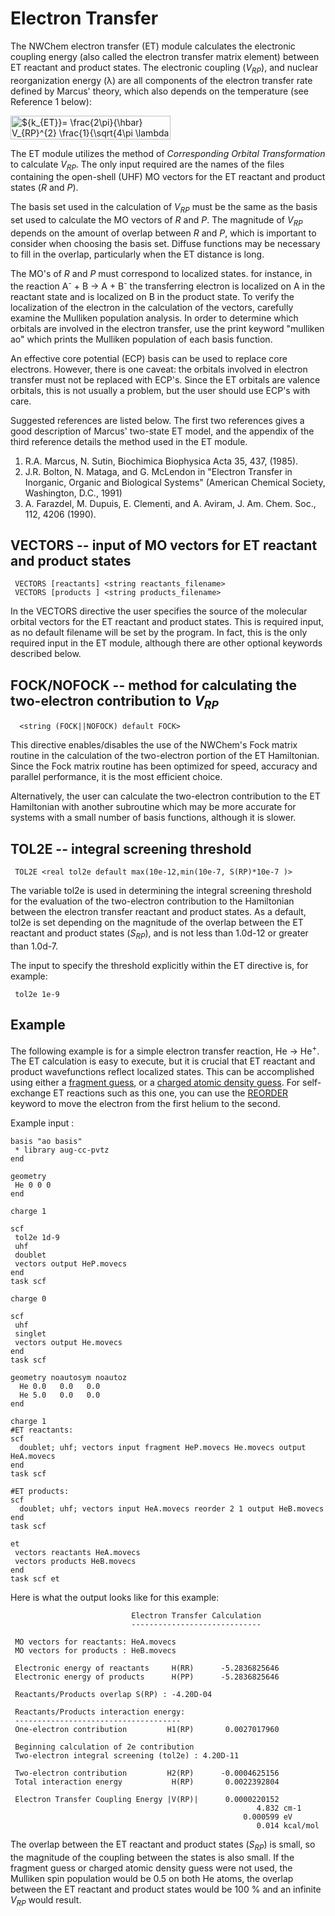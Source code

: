 # Electron Transfer

The NWChem electron transfer (ET) module calculates the electronic
coupling energy (also called the electron transfer matrix element)
between ET reactant and product states. The electronic coupling
(<i>V<sub>RP</sub></i>), and nuclear
reorganization energy (λ) are all components of the electron transfer
rate defined by Marcus' theory, which also depends on the temperature
(see Reference 1
below):

<img alt="${k_{ET}}= \frac{2\pi}{\hbar} V_{RP}^{2} \frac{1}{\sqrt{4\pi \lambda k_{B}T}} \exp \left( \frac{- \Delta G^{*}}{k_{B} T} \right)$" src="https://raw.githubusercontent.com/wiki/nwchemgit/nwchem/svgs/534ce113598ba681e3cbb214b4ef4072.svg?invert_in_darkmode&sanitize=true" align=middle width="255.900645pt" height="37.80348pt"/>

The ET module utilizes the method of *Corresponding Orbital
Transformation* to calculate <i>V<sub>RP</sub></i>. The only input required are the
names of the files containing the open-shell (UHF) MO vectors for the ET
reactant and product states (*R* and *P*).

The basis set used in the calculation of <i>V<sub>RP</sub></i> must be the same as
the basis set used to calculate the MO vectors of *R* and *P*. The
magnitude of <i>V<sub>RP</sub></i> depends on the amount of overlap between *R* and
*P*, which is important to consider when choosing the basis set. Diffuse
functions may be necessary to fill in the overlap, particularly when the
ET distance is long.

The MO's of *R* and *P* must correspond to localized states. for
instance, in the reaction A<sup>-</sup> + B &rarr; A + B<sup>-</sup>  the
transferring electron is localized on A in the reactant state and is
localized on B in the product state. To verify the localization of the
electron in the calculation of the vectors, carefully examine the
Mulliken population analysis. In order to determine which orbitals are
involved in the electron transfer, use the print keyword "mulliken ao"
which prints the Mulliken population of each basis function.

An effective core potential (ECP) basis can be used to replace core
electrons. However, there is one caveat: the orbitals involved in
electron transfer must not be replaced with ECP's. Since the ET orbitals
are valence orbitals, this is not usually a problem, but the user should
use ECP's with care.

Suggested references are listed below. The first two references gives a
good description of Marcus' two-state ET model, and the appendix of the
third reference details the method used in the ET module.

1.  R.A. Marcus, N. Sutin, Biochimica Biophysica Acta 35, 437, (1985).
2.  J.R. Bolton, N. Mataga, and G. McLendon in "Electron Transfer in
    Inorganic, Organic and Biological Systems" (American Chemical
    Society, Washington, D.C., 1991)
3.  A. Farazdel, M. Dupuis, E. Clementi, and A. Aviram, J. Am. Chem.
    Soc., 112, 4206 (1990).

## VECTORS -- input of MO vectors for ET reactant and product states
```
 VECTORS [reactants] <string reactants_filename>  
 VECTORS [products ] <string products_filename>
```
In the VECTORS directive the user specifies the source of the molecular
orbital vectors for the ET reactant and product states. This is required
input, as no default filename will be set by the program. In fact, this
is the only required input in the ET module, although there are other
optional keywords described
below.

## FOCK/NOFOCK -- method for calculating the two-electron contribution to  <i>V<sub>RP</sub></i>
```
  <string (FOCK||NOFOCK) default FOCK>
```
This directive enables/disables the use of the NWChem's Fock matrix
routine in the calculation of the two-electron portion of the ET
Hamiltonian. Since the Fock matrix routine has been optimized for speed,
accuracy and parallel performance, it is the most efficient choice.

Alternatively, the user can calculate the two-electron contribution to
the ET Hamiltonian with another subroutine which may be more accurate
for systems with a small number of basis functions, although it is
slower.

## TOL2E -- integral screening threshold
```
 TOL2E <real tol2e default max(10e-12,min(10e-7, S(RP)*10e-7 )>
```
The variable tol2e is used in determining the integral screening
threshold for the evaluation of the two-electron contribution to the
Hamiltonian between the electron transfer reactant and product states.
As a default, tol2e is set depending on the magnitude of the overlap
between the ET reactant and product states (<i>S<sub>RP</sub></i>), and is not less
than 1.0d-12 or greater than 1.0d-7.

The input to specify the threshold explicitly within the ET directive
is, for example:
```
 tol2e 1e-9
```
<!---  ##  FMO -- Fragment Orbital Approach 

The keyword <tt>FMO</tt> can be used to compute electronic couplings by means of the fragment orbital approach
(EF Valeev, V Coropceanu, DA da Silva Filho, S Salman, JL Bredas,. J. Am. Chem. Soc., 128, 9882 (2006))

```
fmo
```
An example input file can be found in  the [etrans-fmo QA directory](https://github.com/nwchemgit/nwchem/tree/master/QA/tests/etrans-fmo)
-->
## Example

The following example is for a simple electron transfer reaction,
He &rarr; He<sup>+</sup>. The ET calculation is easy to execute,
but it is crucial that ET reactant and product wavefunctions reflect
localized states. This can be accomplished using either a [fragment
guess](Hartree-Fock-Theory-for-Molecules.md#vectors-fragment-superposition-of-fragment-molecular-orbitals), or
a [charged atomic density
guess](Hartree-Fock-Theory-for-Molecules.md#atomic-guess-orbitals-with-charged-atoms). For
self-exchange ET reactions such as this one, you can use the
[REORDER](Hartree-Fock-Theory-for-Molecules.md#vectors-inputoutput-of-mo-vectors) keyword
to move the electron from the first helium to the second.

Example input :
```
basis "ao basis" 
 * library aug-cc-pvtz
end

geometry
 He 0 0 0
end

charge 1

scf
 tol2e 1d-9
 uhf
 doublet
 vectors output HeP.movecs
end
task scf

charge 0

scf
 uhf
 singlet
 vectors output He.movecs
end
task scf

geometry noautosym noautoz
  He 0.0   0.0   0.0
  He 5.0   0.0   0.0
end

charge 1
#ET reactants:
scf
  doublet; uhf; vectors input fragment HeP.movecs He.movecs output HeA.movecs
end
task scf

#ET products:
scf
  doublet; uhf; vectors input HeA.movecs reorder 2 1 output HeB.movecs
end
task scf

et
 vectors reactants HeA.movecs
 vectors products HeB.movecs
end
task scf et
```
Here is what the output looks like for this example:
```
                           Electron Transfer Calculation
                           -----------------------------

 MO vectors for reactants: HeA.movecs
 MO vectors for products : HeB.movecs

 Electronic energy of reactants     H(RR)      -5.2836825646
 Electronic energy of products      H(PP)      -5.2836825646

 Reactants/Products overlap S(RP) : -4.20D-04

 Reactants/Products interaction energy:    
 -------------------------------------           
 One-electron contribution         H1(RP)       0.0027017960

 Beginning calculation of 2e contribution
 Two-electron integral screening (tol2e) : 4.20D-11

 Two-electron contribution         H2(RP)      -0.0004625156
 Total interaction energy           H(RP)       0.0022392804

 Electron Transfer Coupling Energy |V(RP)|      0.0000220152
                                                       4.832 cm-1
                                                    0.000599 eV
                                                       0.014 kcal/mol
```
The overlap between the ET reactant and product states (<i>S<sub>RP</sub></i>) is
small, so the magnitude of the coupling between the states is also
small. If the fragment guess or charged atomic density guess were not
used, the Mulliken spin population would be 0.5 on both He atoms, the
overlap between the ET reactant and product states would be 100 % and an
infinite <i>V<sub>RP</sub></i> would result.
